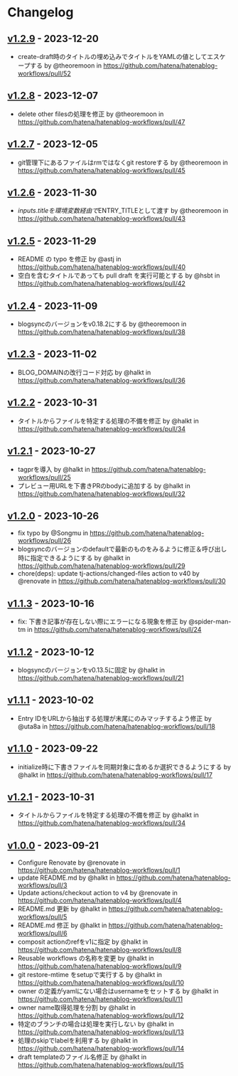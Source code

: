 # Changelog

## [v1.2.9](https://github.com/hatena/hatenablog-workflows/compare/v1.2.8...v1.2.9) - 2023-12-20
- create-draft時のタイトルの埋め込みでタイトルをYAMLの値としてエスケープする by @theoremoon in https://github.com/hatena/hatenablog-workflows/pull/52

## [v1.2.8](https://github.com/hatena/hatenablog-workflows/compare/v1.2.7...v1.2.8) - 2023-12-07
- delete other filesの処理を修正 by @theoremoon in https://github.com/hatena/hatenablog-workflows/pull/47

## [v1.2.7](https://github.com/hatena/hatenablog-workflows/compare/v1.2.6...v1.2.7) - 2023-12-05
- git管理下にあるファイルはrmではなくgit restoreする by @theoremoon in https://github.com/hatena/hatenablog-workflows/pull/45

## [v1.2.6](https://github.com/hatena/hatenablog-workflows/compare/v1.2.5...v1.2.6) - 2023-11-30
- ${{ inputs.title }}を環境変数経由で$ENTRY_TITLEとして渡す by @theoremoon in https://github.com/hatena/hatenablog-workflows/pull/43

## [v1.2.5](https://github.com/hatena/hatenablog-workflows/compare/v1.2.4...v1.2.5) - 2023-11-29
- README の typo を修正 by @astj in https://github.com/hatena/hatenablog-workflows/pull/40
- 空白を含むタイトルであっても pull draft を実行可能とする by @hsbt in https://github.com/hatena/hatenablog-workflows/pull/42

## [v1.2.4](https://github.com/hatena/hatenablog-workflows/compare/v1.2.3...v1.2.4) - 2023-11-09
- blogsyncのバージョンをv0.18.2にする by @theoremoon in https://github.com/hatena/hatenablog-workflows/pull/38

## [v1.2.3](https://github.com/hatena/hatenablog-workflows/compare/v1.2.2...v1.2.3) - 2023-11-02
- BLOG_DOMAINの改行コード対応 by @halkt in https://github.com/hatena/hatenablog-workflows/pull/36

## [v1.2.2](https://github.com/hatena/hatenablog-workflows/compare/v1.2.1...v1.2.2) - 2023-10-31
- タイトルからファイルを特定する処理の不備を修正 by @halkt in https://github.com/hatena/hatenablog-workflows/pull/34

## [v1.2.1](https://github.com/hatena/hatenablog-workflows/compare/v1.2.0...v1.2.1) - 2023-10-27
- tagprを導入 by @halkt in https://github.com/hatena/hatenablog-workflows/pull/25
- プレビュー用URLを下書きPRのbodyに追加する by @halkt in https://github.com/hatena/hatenablog-workflows/pull/32

## [v1.2.0](https://github.com/hatena/hatenablog-workflows/compare/v1.1.3...v1.2.0) - 2023-10-26
- fix typo by @Songmu in https://github.com/hatena/hatenablog-workflows/pull/26
- blogsyncのバージョンのdefaultで最新のものをみるように修正＆呼び出し時に指定できるようにする by @halkt in https://github.com/hatena/hatenablog-workflows/pull/29
- chore(deps): update tj-actions/changed-files action to v40 by @renovate in https://github.com/hatena/hatenablog-workflows/pull/30

## [v1.1.3](https://github.com/hatena/hatenablog-workflows/compare/v1.1.2...v1.1.3) - 2023-10-16
- fix: 下書き記事が存在しない際にエラーになる現象を修正 by @spider-man-tm in https://github.com/hatena/hatenablog-workflows/pull/24

## [v1.1.2](https://github.com/hatena/hatenablog-workflows/compare/v1.1.1...v1.1.2) - 2023-10-12
- blogsyncのバージョンをv0.13.5に固定 by @halkt in https://github.com/hatena/hatenablog-workflows/pull/21

## [v1.1.1](https://github.com/hatena/hatenablog-workflows/compare/v1.1.0...v1.1.1) - 2023-10-02
- Entry IDをURLから抽出する処理が末尾にのみマッチするよう修正 by @uta8a in https://github.com/hatena/hatenablog-workflows/pull/18

## [v1.1.0](https://github.com/hatena/hatenablog-workflows/compare/v1.0.0...v1.1.0) - 2023-09-22
- initialize時に下書きファイルを同期対象に含めるか選択できるようにする by @halkt in https://github.com/hatena/hatenablog-workflows/pull/17

## [v1.2.1](https://github.com/hatena/hatenablog-workflows/compare/v1.2.1...v1) - 2023-10-31
- タイトルからファイルを特定する処理の不備を修正 by @halkt in https://github.com/hatena/hatenablog-workflows/pull/34

## [v1.0.0](https://github.com/hatena/hatenablog-workflows/commits/v1.0.0) - 2023-09-21
- Configure Renovate by @renovate in https://github.com/hatena/hatenablog-workflows/pull/1
- update README.md by @halkt in https://github.com/hatena/hatenablog-workflows/pull/3
- Update actions/checkout action to v4 by @renovate in https://github.com/hatena/hatenablog-workflows/pull/4
- README.md 更新 by @halkt in https://github.com/hatena/hatenablog-workflows/pull/5
- README.md 修正 by @halkt in https://github.com/hatena/hatenablog-workflows/pull/6
- composit actionのrefをv1に指定 by @halkt in https://github.com/hatena/hatenablog-workflows/pull/8
- Reusable workflows の名称を変更 by @halkt in https://github.com/hatena/hatenablog-workflows/pull/9
- git restore-mtime をsetupで実行する by @halkt in https://github.com/hatena/hatenablog-workflows/pull/10
- owner の定義がyamlにない場合はusernameをセットする by @halkt in https://github.com/hatena/hatenablog-workflows/pull/11
- owner name取得処理を分割 by @halkt in https://github.com/hatena/hatenablog-workflows/pull/12
- 特定のブランチの場合は処理を実行しない by @halkt in https://github.com/hatena/hatenablog-workflows/pull/13
- 処理のskipでlabelを利用する by @halkt in https://github.com/hatena/hatenablog-workflows/pull/14
- draft templateのファイル名修正 by @halkt in https://github.com/hatena/hatenablog-workflows/pull/15
